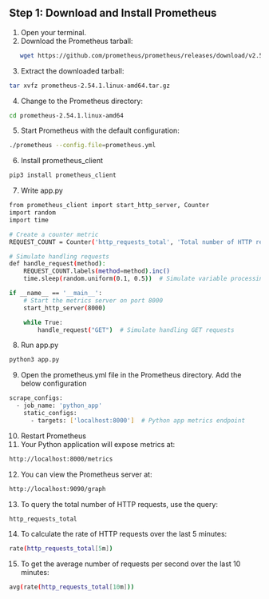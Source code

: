 ## Step 1: Download and Install Prometheus

1. Open your terminal.
2. Download the Prometheus tarball:

```bash
   wget https://github.com/prometheus/prometheus/releases/download/v2.54.1/prometheus-2.54.1.linux-amd64.tar.gz
```

3. Extract the downloaded tarball:

```bash
tar xvfz prometheus-2.54.1.linux-amd64.tar.gz
```

4. Change to the Prometheus directory:
```bash
cd prometheus-2.54.1.linux-amd64
```

5. Start Prometheus with the default configuration:

```bash
./prometheus --config.file=prometheus.yml
```

6. Install prometheus_client
```bash
pip3 install prometheus_client
```

7. Write app.py
```bash
from prometheus_client import start_http_server, Counter
import random
import time

# Create a counter metric
REQUEST_COUNT = Counter('http_requests_total', 'Total number of HTTP requests', ['method'])

# Simulate handling requests
def handle_request(method):
    REQUEST_COUNT.labels(method=method).inc()
    time.sleep(random.uniform(0.1, 0.5))  # Simulate variable processing time

if __name__ == '__main__':
    # Start the metrics server on port 8000
    start_http_server(8000)

    while True:
        handle_request("GET")  # Simulate handling GET requests
```
8. Run app.py
```bash
python3 app.py
```
9. Open the prometheus.yml file in the Prometheus directory. Add the below configuration
```bash
scrape_configs:
  - job_name: 'python_app'
    static_configs:
      - targets: ['localhost:8000']  # Python app metrics endpoint
```
10. Restart Prometheus
11. Your Python application will expose metrics at:
```bash
http://localhost:8000/metrics
```
12. You can view the Prometheus server at:
```bash
http://localhost:9090/graph
```
13. To query the total number of HTTP requests, use the query:
```bash
http_requests_total
```
14. To calculate the rate of HTTP requests over the last 5 minutes:
```bash
rate(http_requests_total[5m])
```
15. To get the average number of requests per second over the last 10 minutes:
```bash
avg(rate(http_requests_total[10m]))
```
